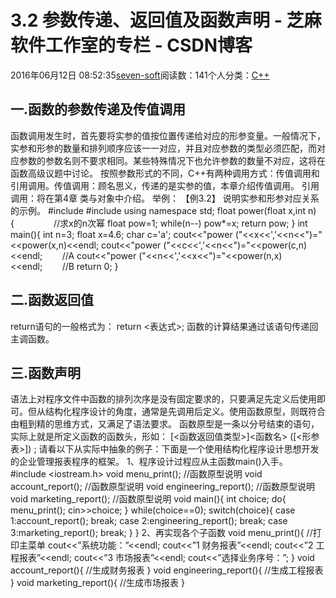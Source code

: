 
# 3.2 参数传递、返回值及函数声明 -  芝麻软件工作室的专栏 - CSDN博客


2016年06月12日 08:52:35[seven-soft](https://me.csdn.net/softn)阅读数：141个人分类：[C++																](https://blog.csdn.net/softn/article/category/6266511)



## 一.函数的参数传递及传值调用
函数调用发生时，首先要将实参的值按位置传递给对应的形参变量。一般情况下，实参和形参的数量和排列顺序应该一一对应，并且对应参数的类型必须匹配，而对应参数的参数名则不要求相同。某些特殊情况下也允许参数的数量不对应，这将在函数高级议题中讨论。
按照参数形式的不同，C++有两种调用方式：传值调用和引用调用。传值调用：顾名思义，传递的是实参的值，本章介绍传值调用。
引用调用：将在第4章 类与对象中介绍。
举例： 【例3.2】 说明实参和形参对应关系的示例。
\#include <iostream >
\#include<cmath >
using namespace std;
float power(float x,int n){                //求x的n次幂
float pow=1;
while(n--)
pow*=x;
return pow;
}
int main(){
int n=3;
float x=4.6;
char c='a';
cout<<"power ("<<x<<','<<n<<")="<<power(x,n)<<endl;
cout<<"power ("<<c<<','<<n<<")="<<power(c,n)<<endl;        //A
cout<<"power ("<<n<<','<<x<<")="<<power(n,x)<<endl;        //B
return 0;
}
## 二.函数返回值
return语句的一般格式为：
return
 <表达式>;
函数的计算结果通过该语句传递回主调函数。
## 三.函数声明
语法上对程序文件中函数的排列次序是没有固定要求的，只要满足先定义后使用即可。但从结构化程序设计的角度，通常是先调用后定义。使用函数原型，则既符合由粗到精的思维方式，又满足了语法要求。
函数原型是一条以分号结束的语句，实际上就是所定义函数的函数头，形如：
[<函数返回值类型>]<函数名>
 ([<形参表>]) ;
请看以下从实际中抽象的例子：下面是一个使用结构化程序设计思想开发的企业管理报表程序的框架。
1、程序设计过程应从主函数main()入手。
\#include <iostream.h>
void menu_print(); //函数原型说明
void account_report(); //函数原型说明
void engineering_report(); //函数原型说明
void marketing_report(); //函数原型说明
void main(){
int choice;
do{
menu_print();
cin>>choice;
} while(choice==0);
switch(choice){
case 1:account_report(); break;
case 2:engineering_report(); break;
case 3:marketing_report(); break;
}
}
2、再实现各个子函数
void menu_print(){
//打印主菜单
cout<<”系统功能：”<<endl;
cout<<”1 财务报表”<<endl;
cout<<”2 工程报表”<<endl;
cout<<”3 市场报表”<<endl;
cout<<”选择业务序号：”;
}
void account_report(){
//生成财务报表
}
void engineering_report(){
//生成工程报表
}
void marketing_report(){
//生成市场报表
}

